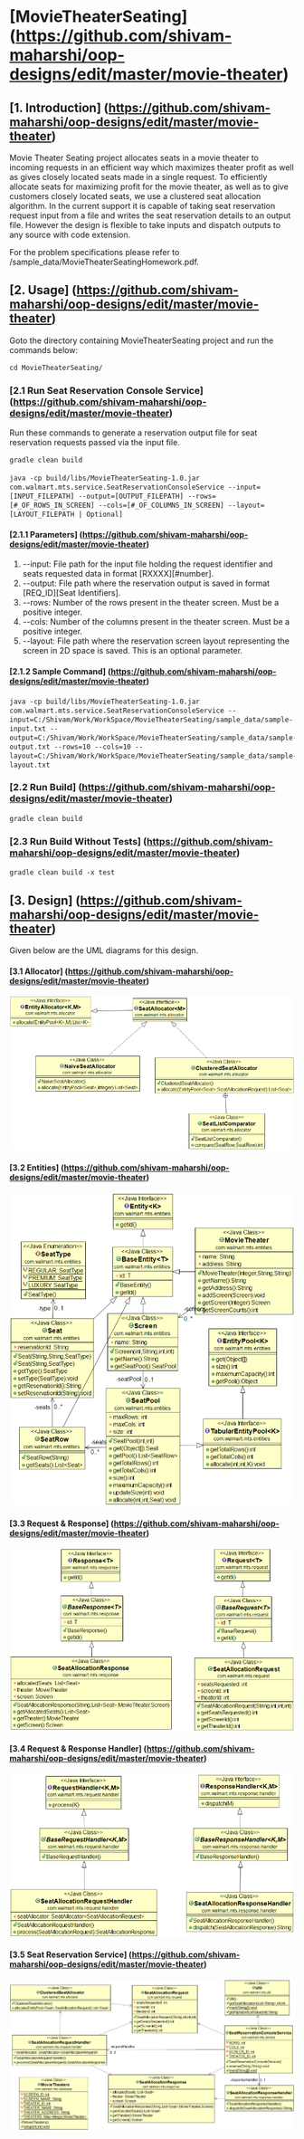 # [MovieTheaterSeating] (https://github.com/shivam-maharshi/oop-designs/edit/master/movie-theater)

## [1. Introduction] (https://github.com/shivam-maharshi/oop-designs/edit/master/movie-theater)
Movie Theater Seating project allocates seats in a movie theater to incoming requests in an efficient way which maximizes theater profit as well as gives closely located seats made in a single request. To efficiently allocate seats for maximizing profit for the movie theater, as well as to give customers closely located seats, we use a clustered seat allocation algorithm. In the current support it is capable of taking seat reservation request input from a file and writes the seat reservation details to an output file. However the design is flexible to take inputs and dispatch outputs to any source with code extension.

For the problem specifications please refer to /sample_data/MovieTheaterSeatingHomework.pdf.

## [2. Usage] (https://github.com/shivam-maharshi/oop-designs/edit/master/movie-theater)
Goto the directory containing MovieTheaterSeating project and run the commands below:

```
cd MovieTheaterSeating/
```

### [2.1 Run Seat Reservation Console Service] (https://github.com/shivam-maharshi/oop-designs/edit/master/movie-theater)
Run these commands to generate a reservation output file for seat reservation requests passed via the input file.

```
gradle clean build

java -cp build/libs/MovieTheaterSeating-1.0.jar com.walmart.mts.service.SeatReservationConsoleService --input=[INPUT_FILEPATH] --output=[OUTPUT_FILEPATH] --rows=[#_OF_ROWS_IN_SCREEN] --cols=[#_OF_COLUMNS_IN_SCREEN] --layout=[LAYOUT_FILEPATH | Optional]

```

#### [2.1.1 Parameters] (https://github.com/shivam-maharshi/oop-designs/edit/master/movie-theater)
1. --input: File path for the input file holding the request identifier and seats requested data in format [RXXXX]<space>[#number].
2. --output: File path where the reservation output is saved in format [REQ_ID]<space>[Seat Identifiers].
3. --rows: Number of the rows present in the theater screen. Must be a positive integer.
4. --cols: Number of the columns present in the theater screen. Must be a positive integer.
5. --layout: File path where the reservation screen layout representing the screen in 2D space is saved. This is an optional parameter.

#### [2.1.2 Sample Command] (https://github.com/shivam-maharshi/oop-designs/edit/master/movie-theater)

```
java -cp build/libs/MovieTheaterSeating-1.0.jar com.walmart.mts.service.SeatReservationConsoleService --input=C:/Shivam/Work/WorkSpace/MovieTheaterSeating/sample_data/sample-input.txt --output=C:/Shivam/Work/WorkSpace/MovieTheaterSeating/sample_data/sample-output.txt	--rows=10 --cols=10 --layout=C:/Shivam/Work/WorkSpace/MovieTheaterSeating/sample_data/sample-layout.txt
```

### [2.2 Run Build] (https://github.com/shivam-maharshi/oop-designs/edit/master/movie-theater)

```
gradle clean build
```

### [2.3 Run Build Without Tests] (https://github.com/shivam-maharshi/oop-designs/edit/master/movie-theater)

```
gradle clean build -x test
```

## [3. Design] (https://github.com/shivam-maharshi/oop-designs/edit/master/movie-theater)

Given below are the UML diagrams for this design.

#### [3.1 Allocator] (https://github.com/shivam-maharshi/oop-designs/edit/master/movie-theater)

![Allocator](/movie-theater/uml_diagrams/Allocator.png?raw=true "Allocator")

#### [3.2 Entities] (https://github.com/shivam-maharshi/oop-designs/edit/master/movie-theater)

![Entities](/movie-theater/uml_diagrams/Entities.png?raw=true "Entities")

#### [3.3 Request & Response] (https://github.com/shivam-maharshi/oop-designs/edit/master/movie-theater)

![Request & Response](/movie-theater/uml_diagrams/Request%26Response.png?raw=true "Request & Response")

#### [3.4 Request & Response Handler] (https://github.com/shivam-maharshi/oop-designs/edit/master/movie-theater)

![Request & Response Handler](/movie-theater/uml_diagrams/Request%26ResponseHandler.png?raw=true "Request & Response Handler")

#### [3.5 Seat Reservation Service] (https://github.com/shivam-maharshi/oop-designs/edit/master/movie-theater)

![Seat Reservation Service](/movie-theater/uml_diagrams/SeatResService.png?raw=true "Seat Reservation Service")
